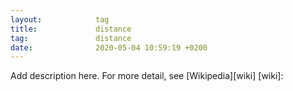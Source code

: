 ```yaml
---
layout:            tag
title:             distance
tag:               distance
date:              2020-05-04 10:59:19 +0200
---
```

Add description here.
For more detail, see [Wikipedia][wiki]
[wiki]:
